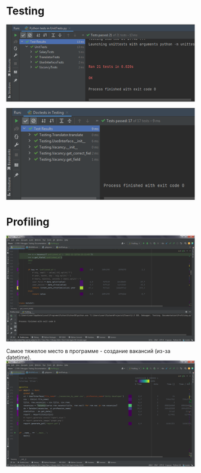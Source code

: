 # Testing
![img.png](img.png)

![img_1.png](img_1.png)


# Profiling
![img_2.png](img_2.png)

Самое тяжелое место в программе - создание вакансий (из-за datetime).
![img_3.png](img_3.png)
